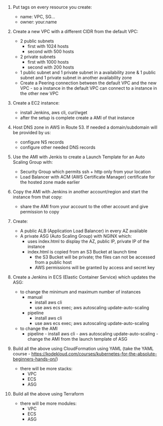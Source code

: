 1. Put tags on every resource you create: 
    - name: VPC, SG...
    - owner: your.name

2. Create a new VPC with a different CIDR from the default VPC:
    - 2 public subnets
      - first with 1024 hosts
      - second with 500 hosts
    - 2 private subnets
      - first with 1000 hosts
      - second with 200 hosts
    - 1 public subnet and 1 private subnet in a availability zone & 1 public subnet and 1 private subnet in another availability zone 
    - Create a Peering connection between the default VPC and the new VPC - so a instance in the default VPC can connect to a instance in the other new VPC

3. Create a EC2 instance:
    - install Jenkins, aws cli, curl/wget
    - after the setup is complete create a AMI of that instance

4. Host DNS zone in AWS in Route 53. If needed a domain/subdomain will be provided by us:
    - configure NS records
    - configure other needed DNS records

5. Use the AMI with Jenkis to create a Launch Template for an Auto Scaling Group with:
      - Security Group which permits ssh + http only from your location
      - Load Balancer with ACM (AWS Certificate Manager) certificate for the hosted zone made earlier

6. Copy the AMI with Jenkins in another account/region and start the instance from that copy:
    - share the AMI from your account to the other account and give permission to copy

7. Create: 
    - A public ALB (Application Load Balancer) in every AZ available
    - A private ASG (Auto Scaling Group) with NGINX which:
        - uses index.html to display the AZ, public IP, private IP of the instance
        - index.html is copied from an S3 Bucket at launch time
            - the S3 Bucket will be private; the files can not be accessed from a public host
            - AWS permissions will be granted by access and secret key

8. Create a Jenkins in ECS (Elastic Container Service) which updates the ASG:
    - to change the minimum and maximum number of instances
      - manual 
        - install aws cli
        - use aws ecs exec; aws autoscaling update-auto-scaling
      - pipeline 
        - install aws cli
        - use aws ecs exec; aws autoscaling update-auto-scaling
    - to change the AMI
      - pipeline - install aws cli
               - aws autoscaling update-auto-scaling - change the AMI from the launch template of ASG

9. Build all the above using CloudFormation using YAML (take the YAML course - https://kodekloud.com/courses/kubernetes-for-the-absolute-beginners-hands-on/)
    - there will be more stacks:
      - VPC
      - ECS
      - ASG

10. Build all the above using Terraform
    - there will be more modules:
      - VPC
      - ECS
      - ASG